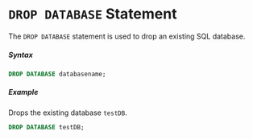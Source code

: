 # `DROP DATABASE` Statement

The `DROP DATABASE` statement is used to drop an existing SQL database.

##### Syntax

```sql
DROP DATABASE databasename;
```

##### Example

Drops the existing database `testDB`.

```sql
DROP DATABASE testDB;
```
